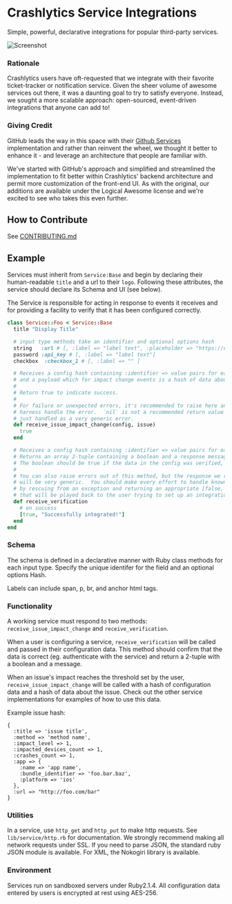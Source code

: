 # Crashlytics Service Integrations #

Simple, powerful, declarative integrations for popular third-party services.

![Screenshot](http://public.crashlytics.com.s3.amazonaws.com/fabric-services-readme-image.png)

### Rationale ###

Crashlytics users have oft-requested that we integrate with their favorite ticket-tracker or notification service. Given the sheer volume of awesome services out there, it was a daunting goal to try to satisfy everyone. Instead, we sought a more scalable approach:  open-sourced, event-driven integrations that anyone can add to!

### Giving Credit ###

GitHub leads the way in this space with their [Github Services](https://github.com/github/github-services) implementation and rather than reinvent the wheel, we thought it better to enhance it - and leverage an architecture that people are familiar with.

We've started with GitHub's approach and simplified and streamlined the implementation to fit better within Crashlytics' backend architecture and permit more customization of the front-end UI. As with the original, our additions are available under the Logical Awesome license and we're excited to see who takes this even further.

## How to Contribute ##
See [CONTRIBUTING.md](https://github.com/crashlytics/crashlytics-services/blob/master/CONTRIBUTING.md)

## Example ##

Services must inherit from `Service:Base` and begin by declaring their human-readable `title` and a url to their `logo`. Following these attributes, the service should declare its Schema and UI (see below).

The Service is responsible for acting in response to events it receives and for providing a facility to verify that it has been configured correctly.

```ruby
class Service::Foo < Service::Base
  title "Display Title"

  # input type methods take an identifier and optional options hash
  string   :url # [, :label => "label text", :placeholder => "https://example.com/foo/bar" ]
  password :api_key # [, :label => "label text"]
  checkbox  :checkbox_1 # [, :label => "" ]

  # Receives a config hash containing :identifier => value pairs for each input field
  # and a payload which for impact change events is a hash of data about the issue.
  #
  # Return true to indicate success.
  #
  # For failure or unexpected errors, it's recommended to raise here and let the integration
  # harness handle the error.  `nil` is not a recommended return value here as it is
  # just handled as a very generic error.
  def receive_issue_impact_change(config, issue)
    true
  end

  # Receives a config hash containing :identifier => value pairs for each input field.
  # Returns an array 2-tuple containing a boolean and a response message.
  # The boolean should be true if the data in the config was verified, otherwise false.
  #
  # You can also raise errors out of this method, but the response we return to users
  # will be very generic.  You should make every effort to handle known error scenarios
  # by rescuing from an exception and returning an appropriate [false, '<explanation>']
  # that will be played back to the user trying to set up an integration.
  def receive_verification
    # on success
    [true, "Successfully integrated!"]
  end
end
```

### Schema ###

The schema is defined in a declarative manner with Ruby class methods for each input type. Specify the unique identifer for the field and an optional options Hash.

Labels can include span, p, br, and anchor html tags.

### Functionality ###

A working service must respond to two methods: `receive_issue_impact_change` and `receive_verification`.

When a user is configuring a service, `receive_verification` will be called and passed in their configuration data. This method should confirm that the data is correct (eg. authenticate with the service) and return a 2-tuple with a boolean and a message.

When an issue's impact reaches the threshold set by the user, `receive_issue_impact_change` will be called with a hash of configuration data and a hash of data about the issue. Check out the other service implementations for examples of how to use this data.

Example issue hash:
```
{
  :title => 'issue title',
  :method => 'method name',
  :impact_level => 1,
  :impacted_devices_count => 1,
  :crashes_count => 1,
  :app => {
    :name => 'app name',
    :bundle_identifier => 'foo.bar.baz',
    :platform => 'ios'
  },
  :url => "http://foo.com/bar"
}
```

### Utilities ###

In a service, use `http_get` and `http_put` to make http requests. See `lib/service/http.rb` for documentation. We strongly recommend making all network requests under SSL. If you need to parse JSON, the standard ruby JSON module is available. For XML, the Nokogiri library is available.

### Environment ###

Services run on sandboxed servers under Ruby2.1.4. All configuration data entered by users is encrypted at rest using AES-256.
